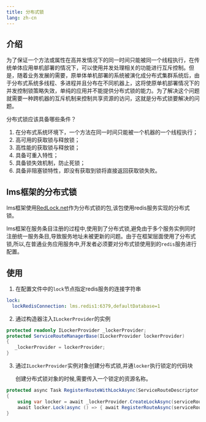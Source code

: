 ```yaml
---
title: 分布式锁
lang: zh-cn
---
```


## 介绍

为了保证一个方法或属性在高并发情况下的同一时间只能被同一个线程执行，在传统单体应用单机部署的情况下，可以使用并发处理相关的功能进行互斥控制。但是，随着业务发展的需要，原单体单机部署的系统被演化成分布式集群系统后，由于分布式系统多线程、多进程并且分布在不同机器上，这将使原单机部署情况下的并发控制锁策略失效，单纯的应用并不能提供分布式锁的能力。为了解决这个问题就需要一种跨机器的互斥机制来控制共享资源的访问，这就是分布式锁要解决的问题。

分布式锁应该具备哪些条件？

1. 在分布式系统环境下，一个方法在同一时间只能被一个机器的一个线程执行；
2. 高可用的获取锁与释放锁；
3. 高性能的获取锁与释放锁；
4. 具备可重入特性；
5. 具备锁失效机制，防止死锁；
6. 具备非阻塞锁特性，即没有获取到锁将直接返回获取锁失败。

## lms框架的分布式锁

lms框架使用[RedLock.net](https://github.com/samcook/RedLock.net)作为分布式锁的包,该包使用redis服务实现的分布式锁。

lms框架在服务条目注册的过程中,使用到了分布式锁,避免由于多个服务实例同时注册统一服务条目,导致服务地址未被更新的问题。由于在框架层面使用了分布式锁,所以,在普通业务应用服务中,开发者必须要对分布式锁使用到的`redis`服务进行配置。

## 使用

1. 在配置文件中的`lock`节点指定redis服务的连接字符串

```yml
lock:
  lockRedisConnection: lms.redis1:6379,defaultDatabase=1
```

2. 通过构造器注入`ILockerProvider`的实例

```csharp
protected readonly ILockerProvider _lockerProvider;
protected ServiceRouteManagerBase(ILockerProvider lockerProvider)           
{
   _lockerProvider = lockerProvider;
}

```

3. 通过`ILockerProvider`实例对象创建分布式锁,并通`locker`执行锁定的代码块
  
   创建分布式锁对象的时候,需要传入一个锁定的资源名称。 
 
  ```csharp
  protected async Task RegisterRouteWithLockAsync(ServiceRouteDescriptor serviceRouteDescriptor)
  {
      using var locker = await _lockerProvider.CreateLockAsync(serviceRouteDescriptor.ServiceDescriptor.Id);
      await locker.Lock(async () => { await RegisterRouteAsync(serviceRouteDescriptor); });
  }
  ```